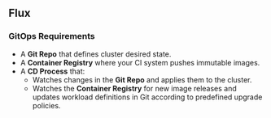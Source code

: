 ## Flux

### GitOps Requirements
- A **Git Repo** that defines cluster desired state.
- A **Container Registry** where your CI system pushes immutable images.
- A **CD Process** that:
	- Watches changes in the **Git Repo** and applies them to the cluster.
	- Watches the **Container Registry** for new image releases and updates workload definitions in Git according to predefined upgrade policies.
<!--stackedit_data:
eyJoaXN0b3J5IjpbMjA5MDAzNDldfQ==
-->